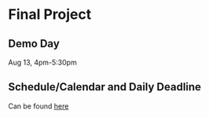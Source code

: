 
# Final Project

## Demo Day
Aug 13, 4pm-5:30pm

## Schedule/Calendar and Daily Deadline
Can be found [here](https://www.google.com/calendar/embed?src=theironyard.com_7png8il0ra8kb6l5ol6qm269b8%40group.calendar.google.com&ctz=America/Chicago)



